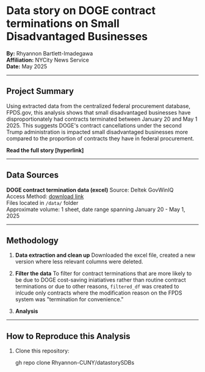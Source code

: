 # Data story on DOGE contract terminations on Small Disadvantaged Businesses

**By:** Rhyannon Bartlett-Imadegawa    
**Affiliation:** NYCity News Service  
**Date:** May 2025

---

## Project Summary 

Using extracted data from the centralized federal procurement database, FPDS.gov, this analysis shows that small disadvantaged businesses have disproportionately had contracts terminated between January 20 and May 1 2025. This suggests DOGE's contract cancellations under the second Trump administration is impacted small disadvantaged businesses more compared to the proportion of contracts they have in federal procurement. 

**Read the full story [hyperlink]** 

---

## Data Sources
**DOGE contract termination data (excel)**
  Source: Deltek GovWinIQ  
  Access Method: [download link](https://iq.govwin.com/neo/marketAnalysis/view/Tracking-Terminated-Contracts/8224?researchTypeId=1)  
  Files located in `/data/` folder  
  Approximate volume: 1 sheet, date range spanning January 20 - May 1, 2025  

---

## Methodology

1. **Data extraction and clean up**
   Downloaded the excel file, created a new version where less relevant columns were deleted.  

2. **Filter the data**
   To filter for contract terminations that are more likely to be due to DOGE cost-saving iniatiatives rather than routine contract terminations or due to other reasons, `filtered_df` was created to inlcude only contracts where the modification reason on the FPDS system was "termination for convenience."  

3. **Analysis**

---

## How to Reproduce this Analysis

1. Clone this repository:

   gh repo clone Rhyannon-CUNY/datastorySDBs

